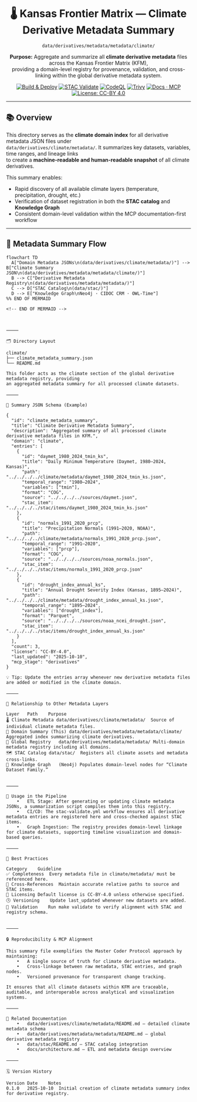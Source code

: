 <div align="center">

# 🌡️ Kansas Frontier Matrix — Climate Derivative Metadata Summary  
`data/derivatives/metadata/metadata/climate/`

**Purpose:** Aggregate and summarize all **climate derivative metadata** files across the Kansas Frontier Matrix (KFM),  
providing a domain-level registry for provenance, validation, and cross-linking within the global derivative metadata system.

[![Build & Deploy](https://img.shields.io/github/actions/workflow/status/bartytime4life/Kansas-Frontier-Matrix/site.yml?label=Build%20%26%20Deploy)](../../../../../.github/workflows/site.yml)
[![STAC Validate](https://img.shields.io/badge/STAC-validate-blue)](../../../../../.github/workflows/stac-validate.yml)
[![CodeQL](https://img.shields.io/github/actions/workflow/status/bartytime4life/Kansas-Frontier-Matrix/codeql.yml?label=CodeQL)](../../../../../.github/workflows/codeql.yml)
[![Trivy](https://img.shields.io/badge/Container-Scan-informational)](../../../../../.github/workflows/trivy.yml)
[![Docs · MCP](https://img.shields.io/badge/Docs-MCP-green)](../../../../../docs/)
[![License: CC-BY 4.0](https://img.shields.io/badge/License-CC-BY%204.0-lightgrey)](../../../../../LICENSE)

</div>

---

## 📚 Overview

This directory serves as the **climate domain index** for all derivative metadata JSON files under  
`data/derivatives/climate/metadata/`. It summarizes key datasets, variables, time ranges, and lineage links  
to create a **machine-readable and human-readable snapshot** of all climate derivatives.

This summary enables:
- Rapid discovery of all available climate layers (temperature, precipitation, drought, etc.)  
- Verification of dataset registration in both the **STAC catalog** and **Knowledge Graph**  
- Consistent domain-level validation within the MCP documentation-first workflow  

---

## 🧭 Metadata Summary Flow

```mermaid
flowchart TD
  A["Domain Metadata JSONs\n(data/derivatives/climate/metadata/)"] --> B["Climate Summary JSON\n(data/derivatives/metadata/metadata/climate/)"]
  B --> C["Derivative Metadata Registry\n(data/derivatives/metadata/metadata/)"]
  C --> D["STAC Catalog\n(data/stac/)"]
  D --> E["Knowledge Graph\nNeo4j · CIDOC CRM · OWL-Time"]
%% END OF MERMAID

<!-- END OF MERMAID -->



⸻

🗂️ Directory Layout

climate/
├── climate_metadata_summary.json
└── README.md

This folder acts as the climate section of the global derivative metadata registry, providing
an aggregated metadata summary for all processed climate datasets.

⸻

🧾 Summary JSON Schema (Example)

{
  "id": "climate_metadata_summary",
  "title": "Climate Derivative Metadata Summary",
  "description": "Aggregated summary of all processed climate derivative metadata files in KFM.",
  "domain": "climate",
  "entries": [
    {
      "id": "daymet_1980_2024_tmin_ks",
      "title": "Daily Minimum Temperature (Daymet, 1980–2024, Kansas)",
      "path": "../../../../climate/metadata/daymet_1980_2024_tmin_ks.json",
      "temporal_range": "1980–2024",
      "variables": ["tmin"],
      "format": "COG",
      "source": "../../../../sources/daymet.json",
      "stac_item": "../../../../stac/items/daymet_1980_2024_tmin_ks.json"
    },
    {
      "id": "normals_1991_2020_prcp",
      "title": "Precipitation Normals (1991–2020, NOAA)",
      "path": "../../../../climate/metadata/normals_1991_2020_prcp.json",
      "temporal_range": "1991–2020",
      "variables": ["prcp"],
      "format": "COG",
      "source": "../../../../sources/noaa_normals.json",
      "stac_item": "../../../../stac/items/normals_1991_2020_prcp.json"
    },
    {
      "id": "drought_index_annual_ks",
      "title": "Annual Drought Severity Index (Kansas, 1895–2024)",
      "path": "../../../../climate/metadata/drought_index_annual_ks.json",
      "temporal_range": "1895–2024",
      "variables": ["drought_index"],
      "format": "Parquet",
      "source": "../../../../sources/noaa_ncei_drought.json",
      "stac_item": "../../../../stac/items/drought_index_annual_ks.json"
    }
  ],
  "count": 3,
  "license": "CC-BY-4.0",
  "last_updated": "2025-10-10",
  "mcp_stage": "derivatives"
}

💡 Tip: Update the entries array whenever new derivative metadata files are added or modified in the climate domain.

⸻

🧩 Relationship to Other Metadata Layers

Layer	Path	Purpose
🌡️ Climate Metadata	data/derivatives/climate/metadata/	Source of individual climate metadata files.
🧾 Domain Summary (This)	data/derivatives/metadata/metadata/climate/	Aggregated index summarizing climate derivatives.
🧮 Global Registry	data/derivatives/metadata/metadata/	Multi-domain metadata registry including all domains.
🗺️ STAC Catalog	data/stac/	Registers all climate assets and metadata cross-links.
🧠 Knowledge Graph	(Neo4j)	Populates domain-level nodes for “Climate Dataset Family.”


⸻

🧠 Usage in the Pipeline
	•	ETL Stage: After generating or updating climate metadata JSONs, a summarization script compiles them into this registry.
	•	CI/CD: The stac-validate.yml workflow ensures all derivative metadata entries are registered here and cross-checked against STAC items.
	•	Graph Ingestion: The registry provides domain-level linkage for climate datasets, supporting timeline visualization and domain-based queries.

⸻

🧱 Best Practices

Category	Guideline
✅ Completeness	Every metadata file in climate/metadata/ must be referenced here.
🔗 Cross-References	Maintain accurate relative paths to source and STAC items.
🧾 Licensing	Default license is CC-BY-4.0 unless otherwise specified.
🕓 Versioning	Update last_updated whenever new datasets are added.
🧮 Validation	Run make validate to verify alignment with STAC and registry schema.


⸻

🔒 Reproducibility & MCP Alignment

This summary file exemplifies the Master Coder Protocol approach by maintaining:
	•	A single source of truth for climate derivative metadata.
	•	Cross-linkage between raw metadata, STAC entries, and graph nodes.
	•	Versioned provenance for transparent change tracking.

It ensures that all climate datasets within KFM are traceable, auditable, and interoperable across analytical and visualization systems.

⸻

🧱 Related Documentation
	•	data/derivatives/climate/metadata/README.md — detailed climate metadata schema
	•	data/derivatives/metadata/metadata/README.md — global derivative metadata registry
	•	data/stac/README.md — STAC catalog integration
	•	docs/architecture.md — ETL and metadata design overview

⸻

🗓️ Version History

Version	Date	Notes
0.1.0	2025-10-10	Initial creation of climate metadata summary index for derivative registry.